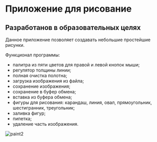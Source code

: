 # Приложение для рисование
## Разработанов в образовательных целях

Данное приложение позволяет создавать небольшие простейшие рисунки.

Функционал программы:
 - палитра из пяти цветов для правой и левой кнопок мыши;
 - регулятор толщины линии;
 - полная очистка полотна;
 - загрузка изображения из файла;
 - сохранение изображения;
 - сохранение в буфер обмена;
 - вставка из буфера обмена;
 - фигуры для рисования: карандаш, линия, овал, прямоугольник, шестигранник, треугольник;
 - заливка фигур;
 - пипетка;
 - удаление часть изображения.

![paint2](https://github.com/Binbogamee/wfaPaint/assets/73061751/d4d6e019-deef-4749-9663-f780f0356007)
